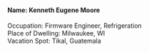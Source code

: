 #### Name: Kenneth Eugene Moore <br>
Occupation: Firmware Engineer, Refrigeration <br>
Place of Dwelling: Milwaukee, WI <br>
Vacation Spot: Tikal, Guatemala